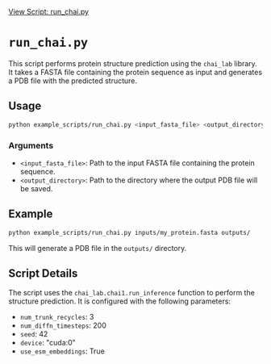 [View Script: run_chai.py](../example_scripts/folding/chai/run_chai.py)

# `run_chai.py`

This script performs protein structure prediction using the `chai_lab` library. It takes a FASTA file containing the protein sequence as input and generates a PDB file with the predicted structure.

## Usage

```bash
python example_scripts/run_chai.py <input_fasta_file> <output_directory>
```

### Arguments

*   `<input_fasta_file>`: Path to the input FASTA file containing the protein sequence.
*   `<output_directory>`: Path to the directory where the output PDB file will be saved.

## Example

```bash
python example_scripts/run_chai.py inputs/my_protein.fasta outputs/
```

This will generate a PDB file in the `outputs/` directory.

## Script Details

The script uses the `chai_lab.chai1.run_inference` function to perform the structure prediction. It is configured with the following parameters:

*   `num_trunk_recycles`: 3
*   `num_diffn_timesteps`: 200
*   `seed`: 42
*   `device`: "cuda:0"
*   `use_esm_embeddings`: True
